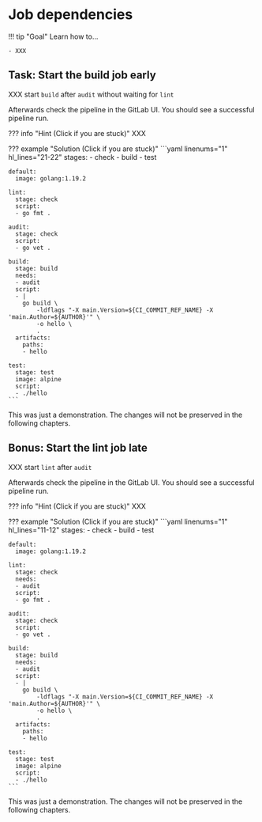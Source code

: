 # Job dependencies

!!! tip "Goal"
    Learn how to...

    - XXX

## Task: Start the build job early

XXX start `build` after `audit` without waiting for `lint`

Afterwards check the pipeline in the GitLab UI. You should see a successful pipeline run.

??? info "Hint (Click if you are stuck)"
    XXX

??? example "Solution (Click if you are stuck)"
    ```yaml linenums="1" hl_lines="21-22"
    stages:
    - check
    - build
    - test

    default:
      image: golang:1.19.2

    lint:
      stage: check
      script:
      - go fmt .

    audit:
      stage: check
      script:
      - go vet .

    build:
      stage: build
      needs:
      - audit
      script:
      - |
        go build \
            -ldflags "-X main.Version=${CI_COMMIT_REF_NAME} -X 'main.Author=${AUTHOR}'" \
            -o hello \
            .
      artifacts:
        paths:
        - hello

    test:
      stage: test
      image: alpine
      script:
      - ./hello
    ```

This was just a demonstration. The changes will not be preserved in the following chapters.

## Bonus: Start the lint job late

XXX start `lint` after `audit`

Afterwards check the pipeline in the GitLab UI. You should see a successful pipeline run.

??? info "Hint (Click if you are stuck)"
    XXX

??? example "Solution (Click if you are stuck)"
    ```yaml linenums="1" hl_lines="11-12"
    stages:
    - check
    - build
    - test

    default:
      image: golang:1.19.2

    lint:
      stage: check
      needs:
      - audit
      script:
      - go fmt .

    audit:
      stage: check
      script:
      - go vet .

    build:
      stage: build
      needs:
      - audit
      script:
      - |
        go build \
            -ldflags "-X main.Version=${CI_COMMIT_REF_NAME} -X 'main.Author=${AUTHOR}'" \
            -o hello \
            .
      artifacts:
        paths:
        - hello

    test:
      stage: test
      image: alpine
      script:
      - ./hello
    ```

This was just a demonstration. The changes will not be preserved in the following chapters.
